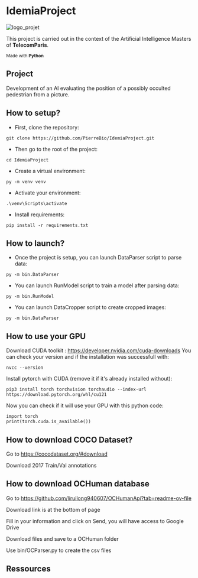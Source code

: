 # IdemiaProject
![logo_projet](https://github.com/PierreBio/IdemiaProject/assets/45881846/0b11c484-01b3-4607-8882-8bb99fad47c0)

This project is carried out in the context of the Artificial Intelligence Masters of **TelecomParis**.

<sub>Made with __Python__</sub>

## Project

Development of an AI evaluating the position of a possibly occulted pedestrian from a picture.

## How to setup?

- First, clone the repository:

```
git clone https://github.com/PierreBio/IdemiaProject.git
```

- Then go to the root of the project:

```
cd IdemiaProject
```

- Create a virtual environment:

```
py -m venv venv
```

- Activate your environment:

```
.\venv\Scripts\activate
```

- Install requirements:

```
pip install -r requirements.txt
```

## How to launch?

- Once the project is setup, you can launch DataParser script to parse data:

```
py -m bin.DataParser
```

- You can launch RunModel script to train a model after parsing data:

```
py -m bin.RunModel
```

- You can launch DataCropper script to create cropped images:

```
py -m bin.DataParser
```

## How to use your GPU
Download CUDA toolkit : https://developer.nvidia.com/cuda-downloads
You can check your version and if the installation was successfull with:
```
nvcc --version
```

Install pytorch with CUDA (remove it if it's already installed without):
```
pip3 install torch torchvision torchaudio --index-url https://download.pytorch.org/whl/cu121
```

Now you can check if it will use your GPU with this python code:
```
import torch
print(torch.cuda.is_available())
```

## How to download COCO Dataset?

Go to https://cocodataset.org/#download

Download 2017 Train/Val annotations

## How to download OCHuman database

Go to https://github.com/liruilong940607/OCHumanApi?tab=readme-ov-file

Download link is at the bottom of page

Fill in your information and click on Send, you will have access to Google Drive

Download files and save to a OCHuman folder

Use bin/OCParser.py to create the csv files

## Ressources
